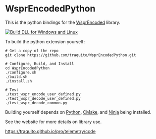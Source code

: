 # WsprEncodedPython

This is the python bindings for the [WsprEncoded](https://github.com/traquito/WsprEncoded) library.

[![Build DLL for Windows and Linux](https://github.com/traquito/WsprEncodedPython/actions/workflows/build-and-deploy.yml/badge.svg)](https://github.com/traquito/WsprEncodedPython/actions/workflows/build-and-deploy.yml)

To build the python extension yourself:

```
# Get a copy of the repo
git clone https://github.com/traquito/WsprEncodedPython.git

# Configure, Build, and Install
cd WsprEncodedPython
./configure.sh
./build.sh
./install.sh

# Test
./test_wspr_encode_user_defined.py
./test_wspr_decode_user_defined.py
./test_wspr_decode_common.py
```

Building yourself depends on [Python](https://www.python.org/downloads/), [CMake](https://cmake.org/download/), and [Ninja](https://ninja-build.org/) being installed.

See the website for more details on library use.

https://traquito.github.io/pro/telemetry/code